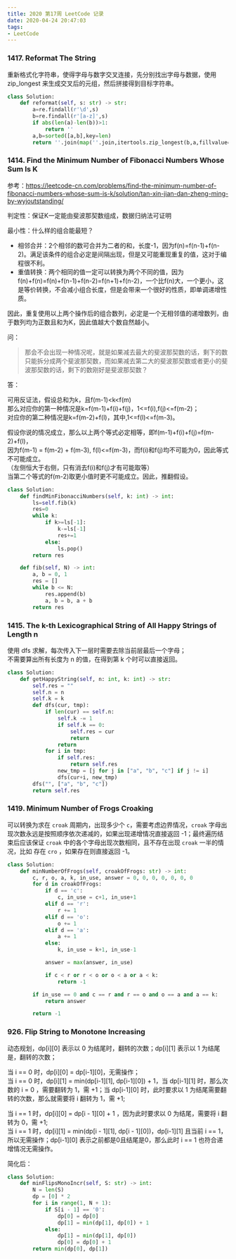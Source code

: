 ```yaml
---
title: 2020 第17周 LeetCode 记录
date: 2020-04-24 20:47:03
tags:
- LeetCode
---
```


### 1417. Reformat The String

重新格式化字符串，使得字母与数字交叉连接，先分别找出字母与数据，使用 zip_longest 来生成交叉后的元组，然后拼接得到目标字符串。


```python
class Solution:
    def reformat(self, s: str) -> str:
        a=re.findall(r'\d',s)
        b=re.findall(r'[a-z]',s)
        if abs(len(a)-len(b))>1:
            return ''
        a,b=sorted([a,b],key=len)
        return ''.join(map(''.join,itertools.zip_longest(b,a,fillvalue='')))
```

### 1414. Find the Minimum Number of Fibonacci Numbers Whose Sum Is K

参考：https://leetcode-cn.com/problems/find-the-minimum-number-of-fibonacci-numbers-whose-sum-is-k/solution/tan-xin-jian-dan-zheng-ming-by-wyjoutstanding/

判定性：保证K一定能由斐波那契数组成，数据归纳法可证明

最小性：什么样的组合能最短？

* 相邻合并：2个相邻的数可合并为二者的和，长度-1，因为f(n)=f(n-1)+f(n-2)。满足该条件的组合必定是间隔出现，但是又可能重现重复的值，这对于编程很不利。
* 重值转换：两个相同的值一定可以转换为两个不同的值，因为f(n)+f(n)=f(n)+f(n-1)+f(n-2)=f(n+1)+f(n-2)，一个比f(n)大，一个更小，这是等价转换，不会减小组合长度，但是会带来一个很好的性质，即单调递增性质。

因此，重复使用以上两个操作后的组合数列，必定是一个无相邻值的递增数列，由于数列均为正数且和为K，因此值越大个数自然越小。


问：
> 那会不会出现一种情况呢，就是如果减去最大的斐波那契数的话，剩下的数只能拆分成两个斐波那契数，而如果减去第二大的斐波那契数或者更小的斐波那契数的话，剩下的数刚好是斐波那契数？

答：

可用反证法，假设总和为k，且f(m-1)<k<f(m)  
那么对应你的第一种情况是k=f(m-1)+f(i)+f(j)，1<=f(i),f(j)<=f(m-2)；  
对应你的第二种情况是k=f(m-2)+f(l)，其中,1<=f(l)<=f(m-3)。  

假设你说的情况成立，那么以上两个等式必定相等，即f(m-1)+f(i)+f(j)=f(m-2)+f(l)，  
因为f(m-1) = f(m-2) + f(m-3), f(l)<=f(m-3)，而f(i)和f(j)均不可能为0，因此等式不可能成立。  
（左侧恒大于右侧，只有消去f(i)和f(j)才有可能取等）  
当第二个等式的f(m-2)取更小值时更不可能成立。因此，推翻假设。  


```python
class Solution:
    def findMinFibonacciNumbers(self, k: int) -> int:
        ls=self.fib(k)
        res=0
        while k:
            if k>=ls[-1]:
                k-=ls[-1]
                res+=1
            else:
                ls.pop()
        return res

    def fib(self, N) -> int:
        a, b = 0, 1
        res = []
        while b <= N:
            res.append(b)
            a, b = b, a + b
        return res

```


### 1415. The k-th Lexicographical String of All Happy Strings of Length n

使用 dfs 求解，每次传入下一层时需要去除当前层最后一个字母；  
不需要算出所有长度为 n 的值，在得到第 k 个时可以直接返回。

```python
class Solution:
    def getHappyString(self, n: int, k: int) -> str:
        self.res = ""
        self.n = n
        self.k = k
        def dfs(cur, tmp):
            if len(cur) == self.n:
                self.k -= 1
                if self.k == 0:
                    self.res = cur
                    return
                return
            for i in tmp:
                if self.res:
                    return self.res
                new_tmp = [j for j in ["a", "b", "c"] if j != i]
                dfs(cur+i, new_tmp)
        dfs("", ["a", "b", "c"])
        return self.res
```


### 1419. Minimum Number of Frogs Croaking

可以转换为求在 `croak` 周期内，出现多少个 `c`，需要考虑边界情况，`croak` 字母出现次数永远是按照顺序依次递减的，如果出现递增情况直接返回 -1；最终遍历结束后应该保证 `croak` 中的各个字母出现次数相同，且不存在出现 `croak` 一半的情况，比如 存在 `cro` ，如果存在则直接返回 -1。

```python
class Solution:
    def minNumberOfFrogs(self, croakOfFrogs: str) -> int:
        c, r, o, a, k, in_use, answer = 0, 0, 0, 0, 0, 0, 0
        for d in croakOfFrogs:
            if d == 'c':
                c, in_use = c+1, in_use+1
            elif d == 'r':
                r += 1
            elif d == 'o':
                o += 1
            elif d == 'a':
                a += 1
            else:
                k, in_use = k+1, in_use-1

            answer = max(answer, in_use)

            if c < r or r < o or o < a or a < k:
                return -1

        if in_use == 0 and c == r and r == o and o == a and a == k:
            return answer

        return -1
```


### 926. Flip String to Monotone Increasing

动态规划，dp[i][0] 表示以 0 为结尾时，翻转的次数；dp[i][1] 表示以 1 为结尾是，翻转的次数；

当 i == 0 时，dp[i][0] = dp[i-1][0]，无需操作；  
当 i == 0 时，dp[i][1] = min(dp[i-1][1], dp[i-1][0]) + 1，当 dp[i-1][1] 时，那么次数的 i = 0 ，需要翻转为 1，需 +1；当 dp[i-1][0] 时，此时要求以 1 为结尾需要翻转的次数，那么就需要将 i 翻转为 1，需 +1;  

当 i == 1 时，dp[i][0] = dp[i - 1][0] + 1 ，因为此时要求以 0 为结尾，需要将 i 翻转为 0，需 +1;  
当 i == 1 时，dp[i][1] = min(dp[i - 1][1], dp[i - 1][0])，dp[i-1][1] 且当前 i == 1，所以无需操作；dp[i-1][0] 表示之前都是0且结尾是0，那么此时 i == 1 也符合递增情况无需操作。

简化后：

```python
class Solution:
    def minFlipsMonoIncr(self, S: str) -> int:
        N = len(S)
        dp = [0] * 2
        for i in range(1, N + 1):
            if S[i - 1] == '0':
                dp[0] = dp[0]
                dp[1] = min(dp[1], dp[0]) + 1
            else:
                dp[1] = min(dp[1], dp[0])
                dp[0] = dp[0] + 1
        return min(dp[0], dp[1])
```